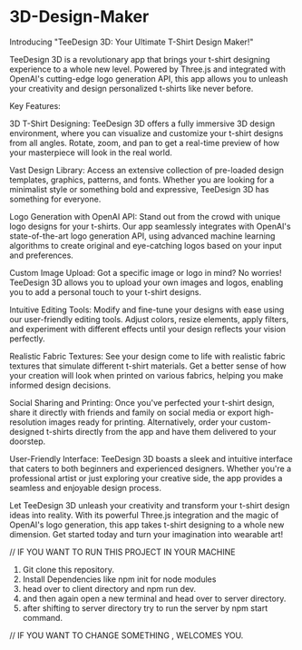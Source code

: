# 3D-Design-Maker
Introducing "TeeDesign 3D: Your Ultimate T-Shirt Design Maker!"

TeeDesign 3D is a revolutionary app that brings your t-shirt designing experience to a whole new level. Powered by Three.js and integrated with OpenAI's cutting-edge logo generation API, this app allows you to unleash your creativity and design personalized t-shirts like never before.

Key Features:

3D T-Shirt Designing:
TeeDesign 3D offers a fully immersive 3D design environment, where you can visualize and customize your t-shirt designs from all angles. Rotate, zoom, and pan to get a real-time preview of how your masterpiece will look in the real world.

Vast Design Library:
Access an extensive collection of pre-loaded design templates, graphics, patterns, and fonts. Whether you are looking for a minimalist style or something bold and expressive, TeeDesign 3D has something for everyone.

Logo Generation with OpenAI API:
Stand out from the crowd with unique logo designs for your t-shirts. Our app seamlessly integrates with OpenAI's state-of-the-art logo generation API, using advanced machine learning algorithms to create original and eye-catching logos based on your input and preferences.

Custom Image Upload:
Got a specific image or logo in mind? No worries! TeeDesign 3D allows you to upload your own images and logos, enabling you to add a personal touch to your t-shirt designs.

Intuitive Editing Tools:
Modify and fine-tune your designs with ease using our user-friendly editing tools. Adjust colors, resize elements, apply filters, and experiment with different effects until your design reflects your vision perfectly.

Realistic Fabric Textures:
See your design come to life with realistic fabric textures that simulate different t-shirt materials. Get a better sense of how your creation will look when printed on various fabrics, helping you make informed design decisions.

Social Sharing and Printing:
Once you've perfected your t-shirt design, share it directly with friends and family on social media or export high-resolution images ready for printing. Alternatively, order your custom-designed t-shirts directly from the app and have them delivered to your doorstep.

User-Friendly Interface:
TeeDesign 3D boasts a sleek and intuitive interface that caters to both beginners and experienced designers. Whether you're a professional artist or just exploring your creative side, the app provides a seamless and enjoyable design process.

Let TeeDesign 3D unleash your creativity and transform your t-shirt design ideas into reality. With its powerful Three.js integration and the magic of OpenAI's logo generation, this app takes t-shirt designing to a whole new dimension. Get started today and turn your imagination into wearable art!


// IF YOU WANT TO RUN THIS PROJECT IN YOUR MACHINE
1. Git clone this repository.
2. Install Dependencies like npm init for node modules
3. head over to client directory and npm run dev.
4. and then again open a new terminal and head over to server directory.
5. after shifting to server directory try to run the server by npm start command.

// IF YOU WANT TO CHANGE SOMETHING , WELCOMES YOU. 
